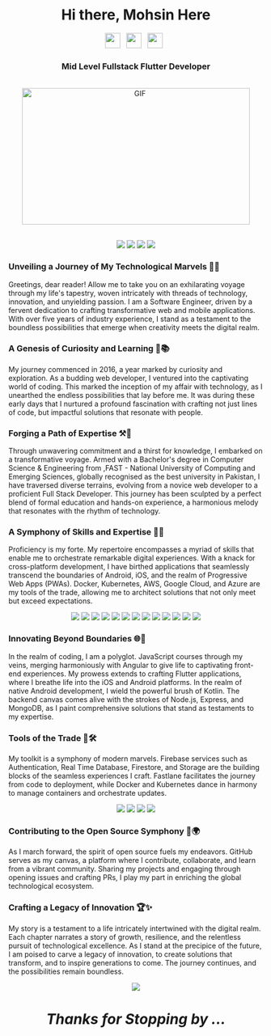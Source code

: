 <div align="center">
   <h1>Hi there, Mohsin Here
   </h1>
</div>
<p align="center">
  <a href="https://www.linkedin.com/in/shaikh-mohsin-ali-899a00156/"><img height="30" src="https://img.shields.io/badge/-LINKEDIN-0077B5?style=for-the-badge&logo=linkedin&logoColor=white"></a>&nbsp;&nbsp;
  <a href="https://www.upwork.com/freelancers/~01ebcb2301c05f9684"><img height="30" src="https://img.shields.io/badge/-UPWORK-73bb44?style=for-the-badge&logo=upwork&logoColor=white"></a>&nbsp;&nbsp;
  <a href="https://github.com/Mo5hu"><img height="30" src="https://img.shields.io/badge/-GITHUB-333?style=for-the-badge&logo=github&logoColor=white"></a>&nbsp;&nbsp;
</p>
<div align="center">
<h3>Mid Level Fullstack Flutter Developer</h3>
</div>
<br />
<div align="center">
  <img height="270px" width="450px" alt="GIF" src="https://media.giphy.com/media/26tn33aiTi1jkl6H6/source.gif" />
</div>
<br />
<div align="left">
  <p align="center">
    <img src="https://img.shields.io/badge/-Full Stack Development-000000?style=for-the-badge">
    <img src="https://img.shields.io/badge/-AI & Machine Learning-000000?style=for-the-badge">
    <img src="https://img.shields.io/badge/-BlockChain & Cryptocurrency-000000?style=for-the-badge">
    <img src="https://img.shields.io/badge/-Internet Of Things-000000?style=for-the-badge">
  </p>
<h3>Unveiling a Journey of My Technological Marvels 🚀💡</h3>
<p>Greetings, dear reader! Allow me to take you on an exhilarating voyage through my life's tapestry, woven intricately with threads of technology, innovation, and unyielding passion. I am a Software Engineer, driven by a fervent dedication to crafting transformative web and mobile applications. With over five years of industry experience, I stand as a testament to the boundless possibilities that emerge when creativity meets the digital realm.
</p>
<h3>A Genesis of Curiosity and Learning 🌱📚
</h3>
<p>My journey commenced in 2016, a year marked by curiosity and exploration. As a budding web developer, I ventured into the captivating world of coding. This marked the inception of my affair with technology, as I unearthed the endless possibilities that lay before me. It was during these early days that I nurtured a profound fascination with crafting not just lines of code, but impactful solutions that resonate with people.
</p>
<h3>Forging a Path of Expertise ⚒️🔗
</h3>
<p>Through unwavering commitment and a thirst for knowledge, I embarked on a transformative voyage. Armed with a Bachelor's degree in Computer Science & Engineering from ,FAST - National University of Computing and Emerging Sciences, globally recognised as the best university in Pakistan, I have traversed diverse terrains, evolving from a novice web developer to a proficient Full Stack Developer. This journey has been sculpted by a perfect blend of formal education and hands-on experience, a harmonious melody that resonates with the rhythm of technology.
</p>
<h3>A Symphony of Skills and Expertise 🎵🎯
</h3>
<p>Proficiency is my forte. My repertoire encompasses a myriad of skills that enable me to orchestrate remarkable digital experiences. With a knack for cross-platform development, I have birthed applications that seamlessly transcend the boundaries of Android, iOS, and the realm of Progressive Web Apps (PWAs). Docker, Kubernetes, AWS, Google Cloud, and Azure are my tools of the trade, allowing me to architect solutions that not only meet but exceed expectations.
</p>
<p align="center">
    <img src="https://img.shields.io/badge/-Flutter-000000?style=for-the-badge&logo=flutter">
    <img src="https://img.shields.io/badge/-Dart-000000?style=for-the-badge&logo=dart">
    <img src="https://img.shields.io/badge/-Typescript-000000?style=for-the-badge&logo=typescript">
    <img src="https://img.shields.io/badge/-NodeJs-000000?style=for-the-badge&logo=node.js">
    <img src="https://img.shields.io/badge/-Android-000000?style=for-the-badge&logo=android">
    <img src="https://img.shields.io/badge/-iOS-000000?style=for-the-badge&logo=ios">
    <img src="https://img.shields.io/badge/-Macintosh-000000?style=for-the-badge&logo=macintosh">
    <img src="https://img.shields.io/badge/-Windows-000000?style=for-the-badge&logo=windows">
    <img src="https://img.shields.io/badge/-SASS-000000?style=for-the-badge&logo=sass">
    <img src="https://img.shields.io/badge/-Ionic-000000?style=for-the-badge&logo=ionic">
    <img src="https://img.shields.io/badge/-JavaScript-000000?style=for-the-badge&logo=javascript">
    <img src="https://img.shields.io/badge/-Angular-000000?style=for-the-badge&logo=angular">
    <img src="https://img.shields.io/badge/-Ethereum Smart Contracts-000000?style=for-the-badge&logo=ethereum">
  </p>
<h3>Innovating Beyond Boundaries 🌐🚀
</h3>
<p>In the realm of coding, I am a polyglot. JavaScript courses through my veins, merging harmoniously with Angular to give life to captivating front-end experiences. My prowess extends to crafting Flutter applications, where I breathe life into the iOS and Android platforms. In the realm of native Android development, I wield the powerful brush of Kotlin. The backend canvas comes alive with the strokes of Node.js, Express, and MongoDB, as I paint comprehensive solutions that stand as testaments to my expertise.
</p>
<h3>Tools of the Trade 🔧🛠️
</h3>
<p>My toolkit is a symphony of modern marvels. Firebase services such as Authentication, Real Time Database, Firestore, and Storage are the building blocks of the seamless experiences I craft. Fastlane facilitates the journey from code to deployment, while Docker and Kubernetes dance in harmony to manage containers and orchestrate updates.
</p>
<p align="center">
    <img src="https://img.shields.io/badge/-Firebase-000000?style=for-the-badge&logo=firebase">
    <img src="https://img.shields.io/badge/-Fastlane-000000?style=for-the-badge&logo=fastlane">
    <img src="https://img.shields.io/badge/-docker-000000?style=for-the-badge&logo=docker">
    <img src="https://img.shields.io/badge/-Kubernetes-000000?style=for-the-badge&logo=kubernetes">
  </p>
<h3>Contributing to the Open Source Symphony 🎻🌍
</h3>
<p>As I march forward, the spirit of open source fuels my endeavors. GitHub serves as my canvas, a platform where I contribute, collaborate, and learn from a vibrant community. Sharing my projects and engaging through opening issues and crafting PRs, I play my part in enriching the global technological ecosystem.
</p>
<h3>Crafting a Legacy of Innovation 🏆✨
</h3>
<p>My story is a testament to a life intricately intertwined with the digital realm. Each chapter narrates a story of growth, resilience, and the relentless pursuit of technological excellence. As I stand at the precipice of the future, I am poised to carve a legacy of innovation, to create solutions that transform, and to inspire generations to come. The journey continues, and the possibilities remain boundless.</p>
  

</div>
<p align="center" >
  <a href="https://github.com/anuraghazra/github-readme-stats"> 
    <img src="https://github-readme-stats.vercel.app/api?username=mo5hu&&show_icons=true&theme=radical"/>
  </a>
</p>
<h1 align="center"><i>Thanks for Stopping by ... </i></h1>
